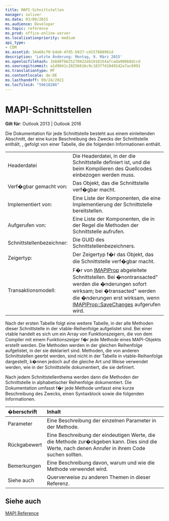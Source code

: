 ```yaml
---
title: MAPI-Schnittstellen
manager: soliver
ms.date: 03/09/2015
ms.audience: Developer
ms.topic: reference
ms.prod: office-online-server
ms.localizationpriority: medium
api_type:
- COM
ms.assetid: 34a66cf0-b4e0-4fd5-b937-cd157888961d
description: 'Letzte Änderung: Montag, 9. März 2015'
ms.openlocfilehash: 1b8d0fb625270422eb1910154afcada906b8dccd
ms.sourcegitcommit: a1d9041c20256616c9c183f7d1049142a7ac6991
ms.translationtype: MT
ms.contentlocale: de-DE
ms.lasthandoff: 09/24/2021
ms.locfileid: "59610286"
---
```

# <a name="mapi-interfaces"></a>MAPI-Schnittstellen

  
  
**Gilt für**: Outlook 2013 | Outlook 2016 
  
Die Dokumentation für jede Schnittstelle besteht aus einem einleitenden Abschnitt, der eine kurze Beschreibung des Zwecks der Schnittstelle enthält, , gefolgt von einer Tabelle, die die folgenden Informationen enthält.
  
|||
|:-----|:-----|
|Headerdatei  <br/> |Die Headerdatei, in der die Schnittstelle definiert ist, und die beim Kompilieren des Quellcodes einbezogen werden muss.  <br/> |
|Verf�gbar gemacht von:  <br/> |Das Objekt, das die Schnittstelle verf�gbar macht.  <br/> |
|Implementiert von:  <br/> |Eine Liste der Komponenten, die eine Implementierung der Schnittstelle bereitstellen.  <br/> |
|Aufgerufen von:  <br/> |Eine Liste der Komponenten, die in der Regel die Methoden der Schnittstelle aufrufen.  <br/> |
|Schnittstellenbezeichner:  <br/> |Die GUID des Schnittstellenbezeichners.  <br/> |
|Zeigertyp:  <br/> |Der Zeigertyp f�r das Objekt, das die Schnittstelle verf�gbar macht.  <br/> |
|Transaktionsmodell:  <br/> |F�r von [IMAPIProp](imapipropiunknown.md) abgeleitete Schnittstellen. Bei �nontransacted" werden die �nderungen sofort wirksam; bei �transacted" werden die �nderungen erst wirksam, wenn [IMAPIProp::SaveChanges](imapiprop-savechanges.md) aufgerufen wird.  <br/> |
   
Nach der ersten Tabelle folgt eine weitere Tabelle, in der alle Methoden dieser Schnittstelle in der vtable-Reihenfolge aufgelistet sind. Bei einer vtable handelt es sich um ein Array von Funktionszeigern, die von dem Compiler mit einem Funktionszeiger f�r jede Methode eines MAPI-Objekts erstellt werden. Die Methoden werden in der gleichen Reihenfolge aufgelistet, in der sie deklariert sind. Methoden, die von anderen Schnittstellen geerbt werden, sind nicht in der Tabelle in vtable-Reihenfolge dargestellt, k�nnen jedoch auf die gleiche Art und Weise verwendet werden, wie in der Schnittstelle dokumentiert, die sie definiert.
  
Nach jedem Schnittstellenthema werden dann die Methoden der Schnittstelle in alphabetischer Reihenfolge dokumentiert. Die Dokumentation umfasst f�r jede Methode umfasst eine kurze Beschreibung des Zwecks, einen Syntaxblock sowie die folgenden Informationen.
  
|**�berschrift**|**Inhalt**|
|:-----|:-----|
|Parameter  <br/> |Eine Beschreibung der einzelnen Parameter in der Methode.  <br/> |
|Rückgabewert  <br/> |Eine Beschreibung der eindeutigen Werte, die die Methode zur�ckgeben kann. Dies sind die Werte, nach denen Anrufer in ihrem Code suchen sollten.  <br/> |
|Bemerkungen  <br/> |Eine Beschreibung davon, warum und wie die Methode verwendet wird.  <br/> |
|Siehe auch  <br/> |Querverweise zu anderen Themen in dieser Referenz.  <br/> |
   
## <a name="see-also"></a>Siehe auch



[MAPI Reference](mapi-reference.md)

